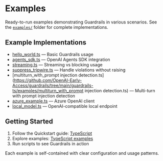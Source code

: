 # Examples

Ready-to-run examples demonstrating Guardrails in various scenarios. See the [`examples/`](https://github.com/OpenAI-Early-Access/guardrails-js/tree/main/examples/) folder for complete implementations.

## Example Implementations

- [hello_world.ts](https://github.com/OpenAI-Early-Access/guardrails/tree/main/guardrails-ts/examples/hello_world.ts) — Basic Guardrails usage
- [agents_sdk.ts](https://github.com/OpenAI-Early-Access/guardrails/tree/main/guardrails-ts/examples/agents_sdk.ts) — OpenAI Agents SDK integration
- [streaming.ts](https://github.com/OpenAI-Early-Access/guardrails/tree/main/guardrails-ts/examples/streaming.ts) — Streaming vs blocking usage
- [suppress_tripwire.ts](https://github.com/OpenAI-Early-Access/guardrails/tree/main/guardrails-ts/examples/suppress_tripwire.ts) — Handle violations without raising
- [multiturn_with_prompt injection detection.ts](https://github.com/OpenAI-Early-Access/guardrails/tree/main/guardrails-ts/examples/multiturn_with_prompt injection detection.ts) — Multi-turn with prompt injection detection
- [azure_example.ts](https://github.com/OpenAI-Early-Access/guardrails/tree/main/guardrails-ts/examples/azure_example.ts) — Azure OpenAI client
- [local_model.ts](https://github.com/OpenAI-Early-Access/guardrails/tree/main/guardrails-ts/examples/local_model.ts) — OpenAI-compatible local endpoint

## Getting Started

1. Follow the Quickstart guide: [TypeScript](./typescript-quickstart.md)
2. Explore examples: [TypeScript examples](https://github.com/OpenAI-Early-Access/guardrails-js/tree/main/examples/)
3. Run scripts to see Guardrails in action

Each example is self-contained with clear configuration and usage patterns.
